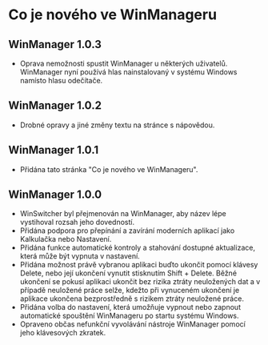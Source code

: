 # Co je nového ve WinManageru
## WinManager 1.0.3
* Oprava nemožnosti spustit WinManager u některých uživatelů. WinManager nyní používá hlas nainstalovaný v systému Windows namísto hlasu odečítače.

## WinManager 1.0.2
* Drobné opravy a jiné změny textu na stránce s nápovědou.

## WinManager 1.0.1
* Přidána tato stránka "Co je nového ve WinManageru".

## WinManager 1.0.0
* WinSwitcher byl přejmenován na WinManager, aby název lépe vystihoval rozsah jeho dovedností.
* Přidána podpora pro přepínání a zavírání moderních aplikací jako Kalkulačka nebo Nastavení.
* Přidána funkce automatické kontroly a stahování dostupné aktualizace, která může být vypnuta v nastavení.
* Přidána možnost právě vybranou aplikaci buďto ukončit pomocí klávesy Delete, nebo její ukončení vynutit stisknutím Shift + Delete. Běžné ukončení se pokusí aplikaci ukončit bez rizika ztráty neuložených dat a v případě neuložené práce selže, kdežto při vynuceném ukončení je aplikace ukončena bezprostředně s rizikem ztráty neuložené práce.
* Přidána volba do nastavení, která umožňuje vypnout nebo zapnout automatické spouštění WinManageru po startu systému Windows.
* Opraveno občas nefunkční vyvolávání nástroje WinManager pomocí jeho klávesových zkratek.
